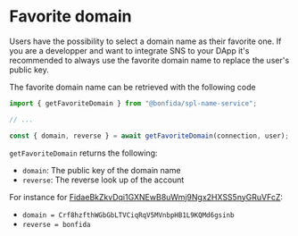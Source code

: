 # Favorite domain

Users have the possibility to select a domain name as their favorite one. If you are a developper and want to integrate SNS to your DApp it's recommended to always use the favorite domain name to replace the user's public key.

The favorite domain name can be retrieved with the following code

```js
import { getFavoriteDomain } from "@bonfida/spl-name-service";

// ...

const { domain, reverse } = await getFavoriteDomain(connection, user);
```

`getFavoriteDomain` returns the following:

- `domain`: The public key of the domain name
- `reverse`: The reverse look up of the account

For instance for [FidaeBkZkvDqi1GXNEwB8uWmj9Ngx2HXSS5nyGRuVFcZ](https://sns.id/profile/FidaeBkZkvDqi1GXNEwB8uWmj9Ngx2HXSS5nyGRuVFcZ):

- `domain = Crf8hzfthWGbGbLTVCiqRqV5MVnbpHB1L9KQMd6gsinb`
- `reverse = bonfida`
